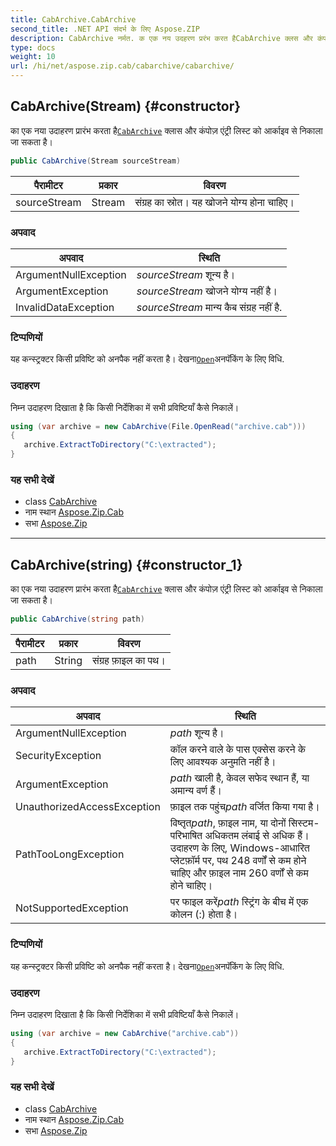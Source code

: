 ```yaml
---
title: CabArchive.CabArchive
second_title: .NET API संदर्भ के लिए Aspose.ZIP
description: CabArchive नर्मत. क एक नय उदहरण प्ररंभ करत हैCabArchive क्लस और कंपज़ एंट्र लस्ट क आर्कइव से नकल ज सकत है
type: docs
weight: 10
url: /hi/net/aspose.zip.cab/cabarchive/cabarchive/
---
```

## CabArchive(Stream) {#constructor}

का एक नया उदाहरण प्रारंभ करता है[`CabArchive`](../) क्लास और कंपोज़ एंट्री लिस्ट को आर्काइव से निकाला जा सकता है।

```csharp
public CabArchive(Stream sourceStream)
```

| पैरामीटर | प्रकार | विवरण |
| --- | --- | --- |
| sourceStream | Stream | संग्रह का स्रोत। यह खोजने योग्य होना चाहिए। |

### अपवाद

| अपवाद | स्थिति |
| --- | --- |
| ArgumentNullException | *sourceStream* शून्य है। |
| ArgumentException | *sourceStream* खोजने योग्य नहीं है। |
| InvalidDataException | *sourceStream* मान्य कैब संग्रह नहीं है. |

### टिप्पणियों

यह कन्स्ट्रक्टर किसी प्रविष्टि को अनपैक नहीं करता है। देखना[`Open`](../../cabentry/open/)अनपॅकिंग के लिए विधि.

### उदाहरण

निम्न उदाहरण दिखाता है कि किसी निर्देशिका में सभी प्रविष्टियाँ कैसे निकालें।

```csharp
using (var archive = new CabArchive(File.OpenRead("archive.cab")))
{ 
   archive.ExtractToDirectory("C:\extracted");
}
```

### यह सभी देखें

* class [CabArchive](../)
* नाम स्थान [Aspose.Zip.Cab](../../cabarchive/)
* सभा [Aspose.Zip](../../../)

---

## CabArchive(string) {#constructor_1}

का एक नया उदाहरण प्रारंभ करता है[`CabArchive`](../) क्लास और कंपोज़ एंट्री लिस्ट को आर्काइव से निकाला जा सकता है।

```csharp
public CabArchive(string path)
```

| पैरामीटर | प्रकार | विवरण |
| --- | --- | --- |
| path | String | संग्रह फ़ाइल का पथ। |

### अपवाद

| अपवाद | स्थिति |
| --- | --- |
| ArgumentNullException | *path* शून्य है। |
| SecurityException | कॉल करने वाले के पास एक्सेस करने के लिए आवश्यक अनुमति नहीं है। |
| ArgumentException | *path* खाली है, केवल सफेद स्थान हैं, या अमान्य वर्ण हैं। |
| UnauthorizedAccessException | फ़ाइल तक पहुंच*path* वर्जित किया गया है। |
| PathTooLongException | विष्तृत*path*, फ़ाइल नाम, या दोनों सिस्टम-परिभाषित अधिकतम लंबाई से अधिक हैं। उदाहरण के लिए, Windows-आधारित प्लेटफ़ॉर्म पर, पथ 248 वर्णों से कम होने चाहिए और फ़ाइल नाम 260 वर्णों से कम होने चाहिए। |
| NotSupportedException | पर फाइल करें*path* स्ट्रिंग के बीच में एक कोलन (:) होता है। |

### टिप्पणियों

यह कन्स्ट्रक्टर किसी प्रविष्टि को अनपैक नहीं करता है। देखना[`Open`](../../cabentry/open/)अनपॅकिंग के लिए विधि.

### उदाहरण

निम्न उदाहरण दिखाता है कि किसी निर्देशिका में सभी प्रविष्टियाँ कैसे निकालें।

```csharp
using (var archive = new CabArchive("archive.cab")) 
{ 
   archive.ExtractToDirectory("C:\extracted");
}
```

### यह सभी देखें

* class [CabArchive](../)
* नाम स्थान [Aspose.Zip.Cab](../../cabarchive/)
* सभा [Aspose.Zip](../../../)


